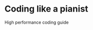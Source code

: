 <!--
@license
Copyright (c) 2025 Rljson

Use of this source code is governed by terms that can be
found in the LICENSE file in the root of this package.
-->

# Coding like a pianist

High performance coding guide
